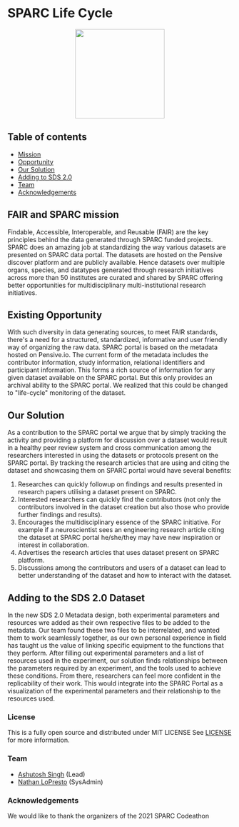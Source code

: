 # SPARC Life Cycle

<p align="center">
  <img width="200" src="https://github.com/SPARC-FAIR-Codeathon/SPARCLifeCycle/blob/main/assets/SPARCLifeCycle.jpg">
</p>

## Table of contents
* [Mission](#FAIR-and-SPARC-mission)
* [Opportunity](#Existing-Opportunity)
* [Our Solution](#Our-Solution)
* [Adding to SDS 2.0](#Adding-to-the-SDS-2.0-Dataset)
* [Team](#Team)
* [Acknowledgements](#Acknowledgements)

## FAIR and SPARC mission
 Findable, Accessible, Interoperable, and Reusable (FAIR) are the key principles behind the data generated through SPARC funded projects. SPARC does an amazing job at standardizing the way various datasets are presented on SPARC data portal. The datasets are hosted on the Pensive discover platform and are publicly available. Hence datasets over multiple organs, species, and datatypes generated through research initiatives across more than 50 institutes are curated and shared by SPARC offering better opportunities for multidisciplinary multi-institutional research initiatives. 

## Existing Opportunity 
   With such diversity in data generating sources, to meet FAIR standards, there's a need for a structured, standardized, informative and user friendly way of organizing the raw data. SPARC portal is based on the metadata hosted on Pensive.io. The current form of the metadata includes the contributor information, study information, relational identifiers and participant information. This forms a rich source of information for any given dataset available on the SPARC portal. But this only provides an archival ability to the SPARC portal. We realized that this could be changed to "life-cycle" monitoring of the dataset.
   
## Our Solution
As a contribution to the SPARC portal we argue that by simply tracking the activity and providing a platform for discussion over a dataset would result in a healthy peer review system and cross communication among the researchers interested in using the datasets or protocols present on the SPARC portal. By tracking the research articles that are using and citing the dataset and showcasing them on SPARC portal would have several benefits:
 1. Researches can quickly followup on findings and results presented in research papers utilising a dataset present on SPARC.
 2.  Interested researchers can quickly find the contributors (not only the contributors involved in the dataset creation but also those who provide further findings and results).
 3.  Encourages the multidisciplinary essence of the SPARC initiative. For example if a neuroscientist sees an engineering research article citing the dataset at SPARC portal he/she/they may have new inspiration or interest in collaboration.
 4.  Advertises the research articles that uses dataset present on SPARC platform.
 5.   Discussions among the contributors and users of a dataset can lead to better understanding of the dataset and how to interact with the dataset. 

## Adding to the SDS 2.0 Dataset
In the new SDS 2.0 Metadata design, both experimental parameters and resources wre added as their own respective files to be added to the metadata. Our team found these two files to be interrelated, and wanted them to work seamlessly together, as our own personal experience in field has taught us the value of linking specific equipment to the functions that they perform. After filling out experimental parameters and a list of resources used in the experiment, our solution finds relationships between the parameters required by an experiment, and the tools used to achieve these conditions. From there, researchers can feel more confident in the replicability of their work. This would integrate into the SPARC Portal as a visualization of the experimental parameters and their relationship to the resources used.  

### License
This is a fully open source and distributed under MIT LICENSE See [LICENSE](https://github.com/SPARC-FAIR-Codeathon/SPARCLifeCycle/blob/main/LICENSE) for more information.

### Team
* [Ashutosh Singh](https://github.com/singh17ashu) (Lead)
* [Nathan LoPresto](https://github.com/NathanLoPresto) (SysAdmin)

### Acknowledgements
We would like to thank the organizers of the 2021 SPARC Codeathon 
